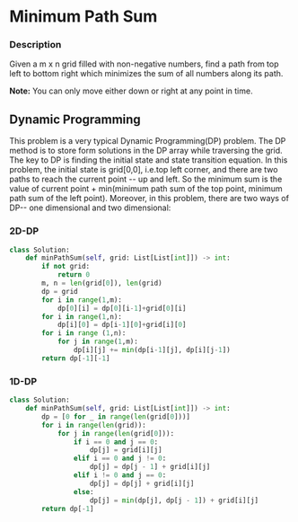 # Minimum Path Sum

### Description

Given a m x n grid filled with non-negative numbers, find a path from top left to bottom right which minimizes the sum of all numbers along its path.

**Note:** You can only move either down or right at any point in time.


## Dynamic Programming

This problem is a very typical Dynamic Programming(DP) problem. The DP method is to store form solutions in the DP array while traversing the grid. The key to DP is finding the initial state and state transition equation.
In this problem, the initial state is grid[0,0], i.e.top left corner, and there are two paths to reach the current point -- up and left. So the minimum sum is the value of current point + min(minimum path sum of the top point, minimum path sum of the left point). Moreover, in this problem, there are two ways of DP-- one dimensional and two dimensional:

### 2D-DP
```python
class Solution:
    def minPathSum(self, grid: List[List[int]]) -> int:
        if not grid:
            return 0
        m, n = len(grid[0]), len(grid) 
        dp = grid
        for i in range(1,m):
            dp[0][i] = dp[0][i-1]+grid[0][i]
        for i in range(1,n):
            dp[i][0] = dp[i-1][0]+grid[i][0]
        for i in range (1,n):
            for j in range(1,m):
                dp[i][j] += min(dp[i-1][j], dp[i][j-1])
        return dp[-1][-1]
```

### 1D-DP

```python
class Solution:
    def minPathSum(self, grid: List[List[int]]) -> int:
        dp = [0 for _ in range(len(grid[0]))]
        for i in range(len(grid)):
            for j in range(len(grid[0])):
                if i == 0 and j == 0:
                    dp[j] = grid[i][j]
                elif i == 0 and j != 0:
                    dp[j] = dp[j - 1] + grid[i][j]
                elif i != 0 and j == 0:
                    dp[j] = dp[j] + grid[i][j]
                else:
                    dp[j] = min(dp[j], dp[j - 1]) + grid[i][j]
        return dp[-1]
```

